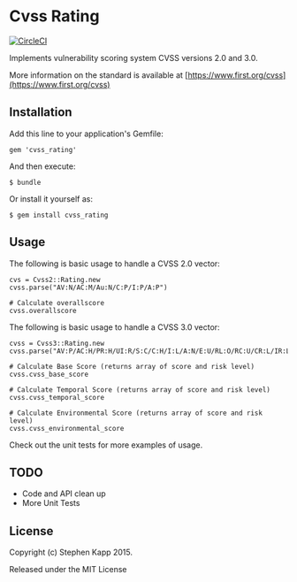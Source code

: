 # Cvss Rating

[![CircleCI](https://circleci.com/gh/mort666/cvss_rating.svg?style=svg)](https://circleci.com/gh/mort666/cvss_rating)

Implements vulnerability scoring system CVSS versions 2.0 and 3.0.

More information on the standard is available at [https://www.first.org/cvss](https://www.first.org/cvss)

## Installation

Add this line to your application's Gemfile:

    gem 'cvss_rating'

And then execute:

    $ bundle

Or install it yourself as:

    $ gem install cvss_rating

## Usage

The following is basic usage to handle a CVSS 2.0 vector:

	cvs = Cvss2::Rating.new
	cvss.parse("AV:N/AC:M/Au:N/C:P/I:P/A:P")

	# Calculate overallscore
	cvss.overallscore

The following is basic usage to handle a CVSS 3.0 vector:

	cvss = Cvss3::Rating.new
	cvss.parse("AV:P/AC:H/PR:H/UI:R/S:C/C:H/I:L/A:N/E:U/RL:O/RC:U/CR:L/IR:L/AR:L")

	# Calculate Base Score (returns array of score and risk level)
	cvss.cvss_base_score

	# Calculate Temporal Score (returns array of score and risk level)
	cvss.cvss_temporal_score

	# Calculate Environmental Score (returns array of score and risk level)
	cvss.cvss_environmental_score

Check out the unit tests for more examples of usage.

## TODO

* Code and API clean up
* More Unit Tests

## License

Copyright (c) Stephen Kapp 2015.

Released under the MIT License
